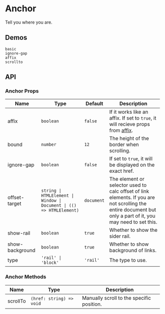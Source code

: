 # Anchor

<!--single-column-->

Tell you where you are.

## Demos

```demo
basic
ignore-gap
affix
scrollto
```

## API

### Anchor Props

| Name | Type | Default | Description |
| --- | --- | --- | --- |
| affix | `boolean` | `false` | If it works like an affix. If set to `true`, it will recieve props from [affix](affix#Props). |
| bound | `number` | `12` | The height of the border when scrolling. |
| ignore-gap | `boolean` | `false` | If set to `true`, it will be displayed on the exact href. |
| offset-target | `string \| HTMLElement \| Window \| Document \| (() => HTMLElement)` | `document` | The element or selector used to calc offset of link elements. If you are not scrolling the entire document but only a part of it, you may need to set this. |
| show-rail | `boolean` | `true` | Whether to show the sider rail. |
| show-background | `boolean` | `true` | Whether to show background of links. |
| type | `'rail' \| 'block'` | `'rail'` | The type to use. |

### Anchor Methods

| Name | Type | Description |
| --- | --- | --- |
| scrollTo | `(href: string) => void` | Manually scroll to the specific position. |
